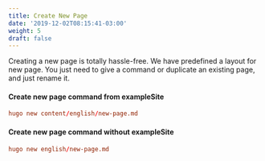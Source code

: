 ```yaml
---
title: Create New Page
date: '2019-12-02T08:15:41-03:00'
weight: 5
draft: false
---
```


Creating a new page is totally hassle-free. We have predefined a layout for new page. You just need to give a command or duplicate an existing page, and just rename it.

#### Create new page command from exampleSite

```toml
hugo new content/english/new-page.md
```

#### Create new page command without exampleSite

```toml
hugo new english/new-page.md
```